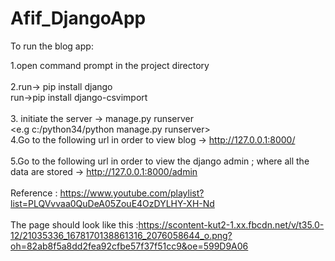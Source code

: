 # Afif_DjangoApp
To run the blog app:

1.open command prompt in the project directory <br />
<br />
2.run-> pip install django <br />
  run->pip install django-csvimport</br>
<br />
3. initiate the server -> <your python path> manage.py runserver <br />
                         <e.g c:/python34/python manage.py runserver> <br />
4.Go to the following url in order to view blog -> http://127.0.0.1:8000/ <br />
<br />
5.Go to the following url in order to view the django admin ; where all the data are stored -> http://127.0.0.1:8000/admin <br />
<br />
Reference : https://www.youtube.com/playlist?list=PLQVvvaa0QuDeA05ZouE4OzDYLHY-XH-Nd <br />
<br />
The page should look like this :https://scontent-kut2-1.xx.fbcdn.net/v/t35.0-12/21035336_1678170138861316_2076058644_o.png?oh=82ab8f5a8dd2fea92cfbe57f37f51cc9&oe=599D9A06 <br />
<br />
                         
